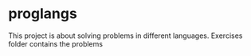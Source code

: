 # proglangs
This project is about solving problems in different languages.
Exercises folder contains the problems
